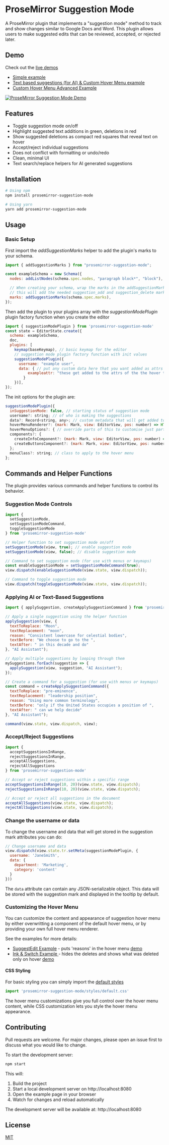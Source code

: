# ProseMirror Suggestion Mode

A ProseMirror plugin that implements a "suggestion mode" method to track and show changes similar to Google Docs and Word. This plugin allows users to make suggested edits that can be reviewed, accepted, or rejected later.


## Demo

Check out the [live demos](https://prosemirror-suggestion-mode.netlify.app) 

 - [Simple example](https://prosemirror-suggestion-mode.netlify.app/examples/simple/)
 - [Text based suggestions (for AI) & Custom Hover Menu example ](https://prosemirror-suggestion-mode.netlify.app/examples/suggestedit/)
 - [Custom Hover Menu Advanced Example](https://prosemirror-suggestion-mode.netlify.app/examples/inkandswitch/)

[![ProseMirror Suggestion Mode Demo](https://github.com/davefowler/prosemirror-suggestion-mode/blob/main/assets/prosemirror-suggestion-mode-demo.png?raw=true)](https://prosemirror-suggestion-mode.netlify.app/examples/simple/)

## Features

- Toggle suggestion mode on/off
- Highlight suggested text additions in green, deletions in red
- Show suggested deletions as compact red squares that reveal text on hover
- Accept/reject individual suggestions
- Does not conflict with formatting or undo/redo
- Clean, minimal UI
- Text search/replace helpers for AI generated suggestions

## Installation

```bash
# Using npm
npm install prosemirror-suggestion-mode

# Using yarn
yarn add prosemirror-suggestion-mode
```


## Usage

### Basic Setup

First import the *addSuggestionMarks* helper to add the plugin's marks to your schema.  

```javascript
import { addSuggestionMarks } from "prosemirror-suggestion-mode";

const exampleSchema = new Schema({
  nodes: addListNodes(schema.spec.nodes, "paragraph block*", "block"),

  // When creating your schema, wrap the marks in the addSuggestionMarks function
  // this will add the needed suggestion_add and suggestion_delete marks to the schema
  marks: addSuggestionMarks(schema.spec.marks),
});
```

Then add the plugin to your plugins array with the *suggestionModePlugin* plugin factory function when you create the editor

```javascript
import { suggestionModePlugin } from 'prosemirror-suggestion-mode'
const state = EditorState.create({
  schema: exampleSchema,
  doc,
  plugins: [
    keymap(baseKeymap), // basic keymap for the editor 
    // suggestion mode plugin factory function with init values
    suggestionModePlugin({ 
      username: "example user", 
      data: { // put any custom data here that you want added as attrs to the hover tooltip
          exampleattr: "these get added to the attrs of the the hover tooltip" 
        } 
    })],
});
```

The init options for the plugin are:

```javascript
suggestionModePlugin({
  inSuggestionMode: false, // starting status of suggestion mode
  username?: string; // of who is making the suggestions
  data?: Record<string, any>; // custom metadata that will get added to the attrs of the mark nodes
  hoverMenuRenderer?: (mark: Mark, view: EditorView, pos: number) => HTMLElement;  // override to create a fully custom hover menu
  hoverMenuOptions?: { // override parts of this to customise just parts of the hover menu
  components?: {
    createInfoComponent?: (mark: Mark, view: EditorView, pos: number) => HTMLElement; // override to create a custom info component above the buttons
    createButtonsComponent?: (mark: Mark, view: EditorView, pos: number) => HTMLElement; // override to create a custom buttons component below the info component
  };
  menuClass?: string; // class to apply to the hover menu
};  
```

## Commands and Helper Functions

The plugin provides various commands and helper functions to control its behavior.

### Suggestion Mode Controls

```javascript
import { 
  setSuggestionMode, 
  setSuggestionModeCommand,
  toggleSuggestionMode 
} from 'prosemirror-suggestion-mode'

// Helper function to set suggestion mode on/off
setSuggestionMode(view, true); // enable suggestion mode
setSuggestionMode(view, false); // disable suggestion mode

// Command to set suggestion mode (for use with menus or keymaps)
const enableSuggestionMode = setSuggestionModeCommand(true);
view.dispatch(enableSuggestionMode(view.state, view.dispatch));

// Command to toggle suggestion mode
view.dispatch(toggleSuggestionMode(view.state, view.dispatch));
```

### Applying AI or Text-Based Suggestions

```javascript
import { applySuggestion, createApplySuggestionCommand } from 'prosemirror-suggestion-mode'

// Apply a single suggestion using the helper function
applySuggestion(view, {
  textToReplace: "Moon",
  textReplacement: "moon",
  reason: "Consistent lowercase for celestial bodies",
  textBefore: "We choose to go to the ",
  textAfter: " in this decade and do"
}, "AI Assistant");

// Apply multiple suggestions by looping through them
mySuggestions.forEach(suggestion => {
  applySuggestion(view, suggestion, "AI Assistant");
});

// Create a command for a suggestion (for use with menus or keymaps)
const command = createApplySuggestionCommand({
  textToReplace: "pre-eminence",
  textReplacement: "leadership position",
  reason: "Using more common terminology",
  textBefore: "only if the United States occupies a position of ",
  textAfter: " can we help decide"
}, "AI Assistant");

command(view.state, view.dispatch, view);
```

### Accept/Reject Suggestions

```javascript
import { 
  acceptSuggestionsInRange, 
  rejectSuggestionsInRange, 
  acceptAllSuggestions, 
  rejectAllSuggestions 
} from 'prosemirror-suggestion-mode'

// Accept or reject suggestions within a specific range
acceptSuggestionsInRange(10, 20)(view.state, view.dispatch);
rejectSuggestionsInRange(10, 20)(view.state, view.dispatch);

// Accept or reject all suggestions in the document
acceptAllSuggestions(view.state, view.dispatch);
rejectAllSuggestions(view.state, view.dispatch);
```

### Change the username or data

To change the username and data that will get stored in the suggestion mark attributes you can do:

```javascript
// Change username and data
view.dispatch(view.state.tr.setMeta(suggestionModePlugin, {
  username: 'JaneSmith',
  data: {
    department: 'Marketing',
    category: 'content'
  }
}))
```

The `data` attribute can contain any JSON-serializable object. This data will be stored with the suggestion mark and displayed in the tooltip by default.

### Customizing the Hover Menu

You can customize the content and appearance of suggestion hover menu by either overwritting a component of the default hover menu, or by providing your own full hover menu renderer.

See the examples for more details: 
 - [SuggestEdit Example](https://github.com/davefowler/prosemirror-suggestion-mode/blob/main/examples/suggestEdit/suggestEditDemo.ts) - puts 'reasons' in the hover menu [demo](https://prosemirror-suggestion-mode.netlify.app/examples/suggestedit/)
 - [Ink & Switch Example ](https://github.com/davefowler/prosemirror-suggestion-mode/blob/main/examples/inkAndSwitch/inkAndSwitch.ts) - hides the deletes and shows what was deleted only on hover [demo](https://prosemirror-suggestion-mode.netlify.app/examples/inkandswitch/) 


#### CSS Styling

For basic styling you can simply import the [default styles](https://github.com/davefowler/prosemirror-suggestion-mode/blob/main/src/styles/default.css) 

```javascript
import 'prosemirror-suggestion-mode/styles/default.css'
```

The hover menu customizations give you full control over the hover menu content, while CSS customization lets you style the hover menu appearance.


## Contributing

Pull requests are welcome. For major changes, please open an issue first to discuss what you would like to change.

To start the development server:

```bash
npm start
```

This will:
1. Build the project
2. Start a local development server on http://localhost:8080
3. Open the example page in your browser
4. Watch for changes and reload automatically

The development server will be available at:
http://localhost:8080


## License

[MIT](https://choosealicense.com/licenses/mit/)

